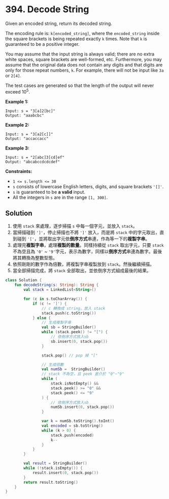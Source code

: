 # 394. Decode String

Given an encoded string, return its decoded string.

The encoding rule is: `k[encoded_string]`, where the `encoded_string` inside the square brackets is being repeated exactly `k` times. Note that `k` is guaranteed to be a positive integer.

You may assume that the input string is always valid; there are no extra white spaces, square brackets are well-formed, etc. Furthermore, you may assume that the original data does not contain any digits and that digits are only for those repeat numbers, `k`. For example, there will not be input like `3a` or `2[4]`.

The test cases are generated so that the length of the output will never exceed $10^5$.

**Example 1:**
```
Input: s = "3[a]2[bc]"
Output: "aaabcbc"
```
**Example 2:**
```
Input: s = "3[a2[c]]"
Output: "accaccacc"
```
**Example 3:**
```
Input: s = "2[abc]3[cd]ef"
Output: "abcabccdcdcdef"
``` 

**Constraints:**

- `1 <= s.length <= 30`
- `s` consists of lowercase English letters, digits, and square brackets `'[]'`.
- `s` is guaranteed to be **a valid** input.
- All the integers in `s` are in the range `[1, 300]`.

## Solution
1. 使用 `stack` 來處理，逐步掃描 `s` 中每一個字元，並放入 `stack`。
2. 當掃描碰到 `']'`，停止掃描也不將 `']'` 放入，而是將 `stack` 中的字元取出，直到碰到 `'['`，並將取出字元依**倒序方式**串連，作為等一下的**複製字串**。
3. 處理完**複製字串**，處理**複製的數量**。同樣持續從 `stack` 取出字元，只要 `stack` 不為空且為 `'0'` ~ `'9'`字元，表示為數字，同樣以**倒序方式**串連為數字。最後將其轉換為整數型態。
4. 依照剛剛的數字作為倍數，將複製字串複製放到 `stack`。然後繼續掃描。
5. 當全部掃描完成，將 `stack` 全部取出，並依倒序方式組成最後的結果。


```kotlin
class Solution {
    fun decodeString(s: String): String {
        val stack = LinkedList<String>()

        for (c in s.toCharArray()) {
            if (c != ']') {
                // c 轉換成 string，放入 stack
                stack.push(c.toString())
            } else {
                // 生成複製字串
                val sb = StringBuilder()
                while (stack.peek() != "[") {
                    // 依倒序方式放入sb
                    sb.insert(0, stack.pop())
                }

                stack.pop() // pop 掉 "["

                // 生成倍數
                val numSb =  StringBuilder()
                // stack 不為空，且 peek 是介於 "0"~"9"
                while (
                    stack.isNotEmpty() && 
                    stack.peek() >= "0" && 
                    stack.peek() <= "9"
                ) {
                    // 依倒序方式放入sb
                    numSb.insert(0, stack.pop())
                }

                var k = numSb.toString().toInt()
                val encoded = sb.toString()
                while (k > 0) {
                    stack.push(encoded)
                    k--
                }
            }
        }

        val result = StringBuilder()
        while (!stack.isEmpty()) {
            result.insert(0, stack.pop())
        }
        return result.toString()
    }
}
```